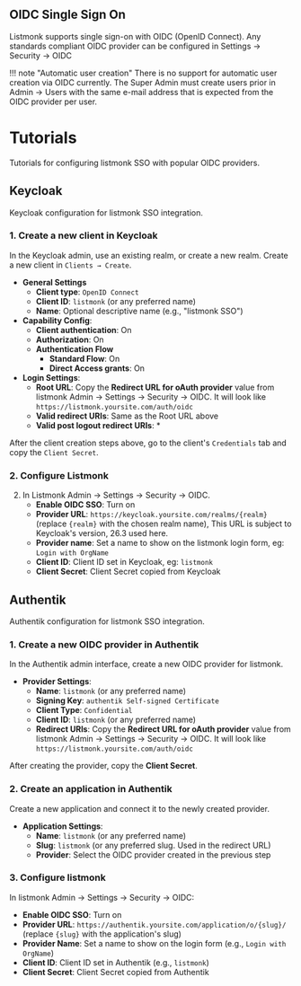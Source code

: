 
## OIDC Single Sign On

Listmonk supports single sign-on with OIDC (OpenID Connect). Any standards compliant OIDC provider can be configured in Settings -> Security -> OIDC

!!! note "Automatic user creation"
    There is no support for automatic user creation via OIDC currently. The Super Admin must create users prior in Admin -> Users with the same e-mail address that is expected from the OIDC provider per user.


# Tutorials

Tutorials for configuring listmonk SSO with popular OIDC providers.

## Keycloak
Keycloak configuration for listmonk SSO integration.

### 1. Create a new client in Keycloak
In the Keycloak admin, use an existing realm, or create a new realm. Create a new client in `Clients → Create`.

- **General Settings**
    - **Client type**: `OpenID Connect`
    - **Client ID**: `listmonk` (or any preferred name)
    - **Name**: Optional descriptive name (e.g., "listmonk SSO")
- **Capability Config**:
    - **Client authentication**: On
    - **Authorization**: On
    - **Authentication Flow**
        - **Standard Flow**: On
        - **Direct Access grants**: On
- **Login Settings**:
    - **Root URL**: Copy the **Redirect URL for oAuth provider** value from listmonk Admin -> Settings -> Security -> OIDC. It will look like `https://listmonk.yoursite.com/auth/oidc`
    - **Valid redirect URIs**: Same as the Root URL above
    - **Valid post logout redirect URIs**: *

After the client creation steps above, go to the client's `Credentials` tab and copy the `Client Secret`.

### 2. Configure Listmonk
2. In Listmonk Admin -> Settings -> Security -> OIDC.
    - **Enable OIDC SSO**: Turn on
    - **Provider URL**: `https://keycloak.yoursite.com/realms/{realm}` (replace `{realm}` with the chosen realm name), This URL is subject to Keycloak's version, 26.3 used here.
    - **Provider name**: Set a name to show on the listmonk login form, eg: `Login with OrgName`
    - **Client ID**: Client ID set in Keycloak, eg: `listmonk`
    - **Client Secret**: Client Secret copied from Keycloak



## Authentik  
Authentik configuration for listmonk SSO integration.

### 1. Create a new OIDC provider in Authentik
In the Authentik admin interface, create a new OIDC provider for listmonk.

- **Provider Settings**:  
    - **Name**: `listmonk` (or any preferred name)
    - **Signing Key**: `authentik Self-signed Certificate`
    - **Client Type**: `Confidential`
    - **Client ID**: `listmonk` (or any preferred name)
    - **Redirect URIs**: Copy the **Redirect URL for oAuth provider** value from listmonk Admin -> Settings -> Security -> OIDC. It will look like `https://listmonk.yoursite.com/auth/oidc`

After creating the provider, copy the **Client Secret**.

### 2. Create an application in Authentik
Create a new application and connect it to the newly created provider.

- **Application Settings**:
    - **Name**: `listmonk` (or any preferred name)
    - **Slug**: `listmonk` (or any preferred slug. Used in the redirect URL)
    - **Provider**: Select the OIDC provider created in the previous step

### 3. Configure listmonk
In listmonk Admin → Settings → Security → OIDC:

- **Enable OIDC SSO**: Turn on
- **Provider URL**: `https://authentik.yoursite.com/application/o/{slug}/` (replace `{slug}` with the application's slug)
- **Provider Name**: Set a name to show on the login form (e.g., `Login with OrgName`)
- **Client ID**: Client ID set in Authentik (e.g., `listmonk`)
- **Client Secret**: Client Secret copied from Authentik
